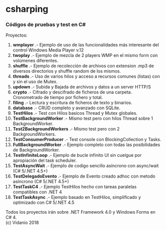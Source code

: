 # csharping
### Códigos de pruebas y test en C#
Proyectos:

 1. **wmplayer** .- Ejemplo de uso de las funcionalidades más interesante del control Windows Media Player v.12
 2. **twoplay** .- Ejemplo de mezcla de 2 players WMP en el mismo form con volúmenes diferentes.
 3. **shuffle** .- Ejemplo de recolección de archivos con extension .mp3 de diversos directorios y shuffle random de los mismos.
 4. **threads** .- Uso de varios hilos y acceso a recursos comunes (listas) con y sin el uso de Mutex.
 5. **updown** .- Subida y Bajada de archivos y datos a un server HTTP/S
 6. **crypto** .- Cifrado y descifrado de ficheros de una carpeta. Cronometrado de tiempo por fichero y total.
 7. **filing** .- Lectura y escritura de ficheros de texto y binarios.
 8. **database** .- CRUD completo y avanzado con SQLite.
 9. **TestHilos** .- Test con Hilos basicos Thread y Mutex globales.
 10. **TestBackgroundWorker** .- Mismo test pero con hilos Thread sobre 1 BackgroundWorker.
 11.  **Test2BackgroundWorkers** .- Mismo test pero con 2 BackgroundWorkers.
 12.  **TestConsumerProducer** .- Test console con BlockingCollection y Tasks.
 13.  **FullBackgroundWorker** .- Ejemplo completo con todas las posibilidades de BackgroundWorker. 
 14.  **TestInfiniteLoop** .- Ejemplo de bucle infinito UI sin cuelgue por apropiación del task scheduler.
 15.  **TestAsyncWait** .- Ejemplo de codigo sencillo asíncrono con async/wait (C# 5/.NET 4.5+)
 16.  **TestDelegadoEvento** .- Ejemplo de Evento creado adhoc con metodo asíncrono (C# 5/.NET 4.5+)
 17.  **TestTaskC4** .- Ejemplo TestHilos hecho con tareas paralelas compatibles con .NET 4
 18.  **TestTaskAsync** .- Ejemplo basado en TestHilos, simplificado y optimizado con C# 5/.NET 4.5
 

Todos los proyectos irán sobre .NET Framework 4.0 y Windows Forms en C# 4.  
(c) Vidanio 2018

